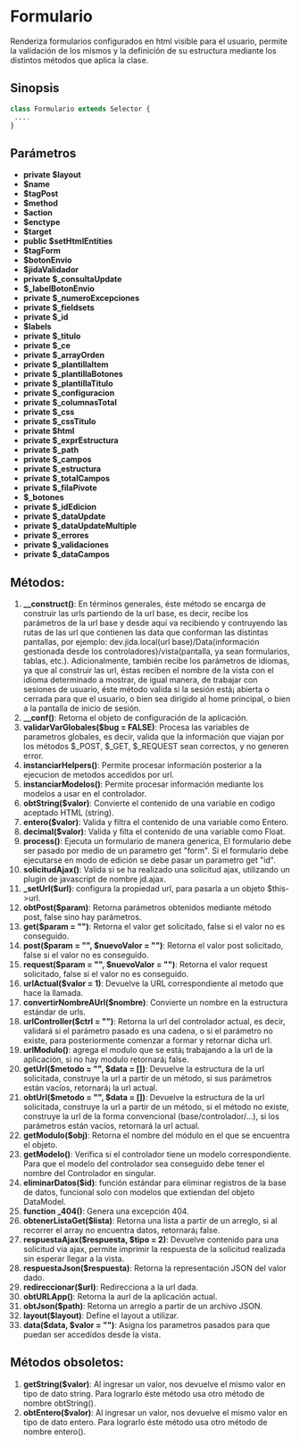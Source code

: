 # Formulario
Renderiza formularios configurados en html visible para el usuario, permite la validación de los mismos y la definición de su estructura mediante los distintos métodos que aplica la clase.

Sinopsis
---
```php
class Formulario extends Selector {
 ....
}
```
Parámetros
---
- **private $layout**
- **$name**
- **$tagPost**
- **$method**
- **$action**
- **$enctype**
- **$target**
- **public $setHtmlEntities**
- **$tagForm**
- **$botonEnvio**
- **$jidaValidador**
- **private $_consultaUpdate**
- **$_labelBotonEnvio**
- **private $_numeroExcepciones**
- **private $_fieldsets**
- **private $_id**
- **$labels**
- **private $_titulo**
- **private $_ce**
- **private $_arrayOrden**
- **private $_plantillaItem**
- **private $_plantillaBotones**
- **private $_plantillaTitulo**
- **private $_configuracion**
- **private $_columnasTotal**
- **private $_css**
- **private $_cssTitulo**
- **private $html**
- **private $_exprEstructura**
- **private $_path**
- **private $_campos**
- **private $_estructura**
- **private $_totalCampos**
- **private $_filaPivote**
- **$_botones**
- **private $_idEdicion**
- **private $_dataUpdate**
- **private $_dataUpdateMultiple**
- **private $_errores**
- **private $_validaciones**
- **private $_dataCampos**


Métodos:
---
1. **__construct()**: En términos generales, éste método se encarga de construir las urls partiendo de la url base, es decir, recibe los parámetros de la url base y desde aquí­ va recibiendo y contruyendo las rutas de las url que contienen las data que conforman las distintas pantallas, por ejemplo: dev.jida.local(url base)/Data(información gestionada desde los controladores)/vista(pantalla, ya sean formularios, tablas, etc.). Adicionalmente, también recibe los parámetros de idiomas, ya que al construir las url, éstas reciben el nombre de la vista con el idioma determinado a mostrar, de igual manera, de trabajar con sesiones de usuario, éste método valida si la sesión está¡ abierta o cerrada para que el usuario, o bien sea dirigido al home principal, o bien a la pantalla de inicio de sesión.
2. **__conf()**: Retorna el objeto de configuración de la aplicación. 
3. **validarVarGlobales($bug = FALSE)**: Procesa las variables de parametros globales, es decir, valida que la información que viajan por los métodos $_POST, $_GET, $_REQUEST sean correctos, y no generen error.
4. **instanciarHelpers()**: Permite procesar información posterior a la ejecucion de metodos accedidos por url.
5. **instanciarModelos()**: Permite procesar información mediante los modelos a usar en el controlador.
6. **obtString($valor)**: Convierte el contenido de una variable en codigo aceptado HTML (string).
7. **entero($valor)**: Valida y filtra el contenido de una variable como Entero.
8. **decimal($valor)**: Valida y filta el contenido de una variable como Float.
9. **process()**: Ejecuta un formulario de manera generica, El formulario debe ser pasado por medio de un parametro get "form". Si el formulario debe ejecutarse en modo de edición se debe pasar un parametro get "id".
10. **solicitudAjax()**: Valida si se ha realizado una solicitud ajax, utilizando un plugin de javascript de nombre jd.ajax.
11. **_setUrl($url)**: configura la propiedad url, para pasarla a un objeto $this->url.
12. **obtPost($param)**: Retorna parámetros obtenidos mediante método post, false sino hay parámetros.
13. **get($param = "")**: Retorna el valor get solicitado, false si el valor no es conseguido.
14. **post($param = "", $nuevoValor = "")**: Retorna el valor post solicitado, false si el valor no es conseguido.
15. **request($param = "", $nuevoValor = "")**: Retorna el valor request solicitado, false si el valor no es conseguido.
16. **urlActual($valor = 1)**: Devuelve la URL correspondiente al metodo que hace la llamada.
17. **convertirNombreAUrl($nombre)**: Convierte un nombre en la estructura estándar de urls.
18. **urlController($ctrl = "")**: Retorna la url del controlador actual, es decir, validará si el parámetro pasado es una cadena, o si el parámetro no existe, para posteriormente comenzar a formar y retornar dicha url.
19. **urlModulo()**: agrega el modulo que se está¡ trabajando a la url de la aplicación, si no hay modulo retornará¡ false.
20. **getUrl($metodo = "", $data = [])**: Devuelve la estructura de la url solicitada, construye la url a partir de un método, si sus parámetros están vacíos, retornará¡ la url actual.
21. **obtUrl($metodo = "", $data = [])**: Devuelve la estructura de la url solicitada, construye la url a partir de un método, si el método no existe, construye la url de la forma convencional (base/controlador/...), si los parámetros están vacíos, retornará la url actual.
22. **getModulo($obj)**: Retorna el nombre del módulo en el que se encuentra el objeto.
23. **getModelo()**: Verifica si el controlador tiene un modelo correspondiente. Para que el modelo del controlador sea conseguido debe tener el nombre del Controlador en singular.
24. **eliminarDatos($id)**: función estándar para eliminar registros de la base de datos, funcional solo con modelos que extiendan del objeto DataModel.
25. **function _404()**: Genera una excepción 404.
26. **obtenerListaGet($lista)**: Retorna una lista a partir de un arreglo, si al recorrer el array no encuentra datos, retornará¡ false.
27. **respuestaAjax($respuesta, $tipo = 2)**: Devuelve contenido para una solicitud via ajax, permite imprimir la respuesta de la solicitud realizada sin esperar llegar a la vista.
28. **respuestaJson($respuesta)**: Retorna la representación JSON del valor dado.
29. **redireccionar($url)**: Redirecciona a la url dada.
30. **obtURLApp()**: Retorna la aurl de la aplicación actual. 
31. **obtJson($path)**: Retorna un arreglo a partir de un archivo JSON.
32. **layout($layout)**: Define el layout a utilizar.
33. **data($data, $valor = "")**: Asigna los parametros pasados para que puedan ser accedidos desde la vista.

Métodos obsoletos:
---
1. **getString($valor)**: Al ingresar un valor, nos devuelve el mismo valor en tipo de dato string. Para lograrlo éste método usa otro método de nombre obtString().
2. **obtEntero($valor)**: Al ingresar un valor, nos devuelve el mismo valor en tipo de dato entero. Para lograrlo éste método usa otro método de nombre entero().
